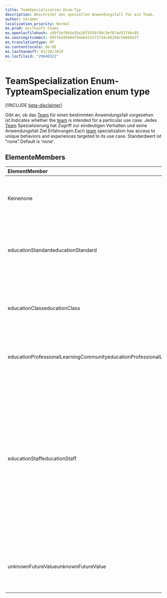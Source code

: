 ```yaml
---
title: TeamSpecialization Enum-Typ
description: Beschreibt den speziellen Anwendungsfall für ein Team.
author: nkramer
localization_priority: Normal
ms.prod: microsoft-teams
ms.openlocfilehash: c89f3ef993e55e28f5558f99c3ef87ad5174bc65
ms.sourcegitcommit: d95f6d39a0479da6e531f3734c4029dc596b9a3f
ms.translationtype: MT
ms.contentlocale: de-DE
ms.lasthandoff: 01/30/2019
ms.locfileid: "29640322"
---
```

# <a name="teamspecialization-enum-type"></a><span data-ttu-id="e7657-103">TeamSpecialization Enum-Typ</span><span class="sxs-lookup"><span data-stu-id="e7657-103">teamSpecialization enum type</span></span>

[!INCLUDE [beta-disclaimer](../../includes/beta-disclaimer.md)]

<span data-ttu-id="e7657-104">Gibt an, ob das [Team](../resources/team.md) für einen bestimmten Anwendungsfall vorgesehen ist.</span><span class="sxs-lookup"><span data-stu-id="e7657-104">Indicates whether the [team](../resources/team.md) is intended for a particular use case.</span></span> <span data-ttu-id="e7657-105">Jedes [Team](../resources/team.md) Spezialisierung hat Zugriff zur eindeutigen Verhalten und seine Anwendungsfall Ziel Erfahrungen.</span><span class="sxs-lookup"><span data-stu-id="e7657-105">Each [team](../resources/team.md) specialization has access to unique behaviors and experiences targeted to its use case.</span></span> <span data-ttu-id="e7657-106">Standardwert ist "none".</span><span class="sxs-lookup"><span data-stu-id="e7657-106">Default is 'none'.</span></span>

## <a name="members"></a><span data-ttu-id="e7657-107">Elemente</span><span class="sxs-lookup"><span data-stu-id="e7657-107">Members</span></span>

| <span data-ttu-id="e7657-108">Element</span><span class="sxs-lookup"><span data-stu-id="e7657-108">Member</span></span>             | <span data-ttu-id="e7657-109">Wert</span><span class="sxs-lookup"><span data-stu-id="e7657-109">Value</span></span> | <span data-ttu-id="e7657-110">Beschreibung</span><span class="sxs-lookup"><span data-stu-id="e7657-110">Description</span></span>                                                                |
| :----------------- | :---- | :------------------------------------------------------------------------- |
| <span data-ttu-id="e7657-111">Keine</span><span class="sxs-lookup"><span data-stu-id="e7657-111">none</span></span>               | <span data-ttu-id="e7657-112">0</span><span class="sxs-lookup"><span data-stu-id="e7657-112">0</span></span>     | <span data-ttu-id="e7657-113">Standard-Typ für ein Team die die standard-Team-Erfahrung haben.</span><span class="sxs-lookup"><span data-stu-id="e7657-113">Default type for a team which gives the standard team experience.</span></span>          |
| <span data-ttu-id="e7657-114">educationStandard</span><span class="sxs-lookup"><span data-stu-id="e7657-114">educationStandard</span></span>  | <span data-ttu-id="e7657-115">1</span><span class="sxs-lookup"><span data-stu-id="e7657-115">1</span></span>     | <span data-ttu-id="e7657-116">Team von einem Benutzer Education erstellt.</span><span class="sxs-lookup"><span data-stu-id="e7657-116">Team created by an education user.</span></span> <span data-ttu-id="e7657-117">Alle Teams, Education-Benutzer erstellt, sind vom Typ Edu.</span><span class="sxs-lookup"><span data-stu-id="e7657-117">All teams created by education user are of type Edu.</span></span> |
| <span data-ttu-id="e7657-118">educationClass</span><span class="sxs-lookup"><span data-stu-id="e7657-118">educationClass</span></span>     | <span data-ttu-id="e7657-119">2</span><span class="sxs-lookup"><span data-stu-id="e7657-119">2</span></span>     | <span data-ttu-id="e7657-120">Team optimierte für eine Klasse.</span><span class="sxs-lookup"><span data-stu-id="e7657-120">Team experience optimized for a class.</span></span> <span data-ttu-id="e7657-121">Auf diese Weise können Segmentierung des Features across Office 365.</span><span class="sxs-lookup"><span data-stu-id="e7657-121">This enables segmentation of features across O365.</span></span> |
| <span data-ttu-id="e7657-122">educationProfessionalLearningCommunity</span><span class="sxs-lookup"><span data-stu-id="e7657-122">educationProfessionalLearningCommunity</span></span> | <span data-ttu-id="e7657-123">3</span><span class="sxs-lookup"><span data-stu-id="e7657-123">3</span></span> | <span data-ttu-id="e7657-124">Optimiert für ein PLC Erfahrung im Team.</span><span class="sxs-lookup"><span data-stu-id="e7657-124">Team experience optimized for a PLC.</span></span> <span data-ttu-id="e7657-125">Erfahren Sie mehr über PLC [hier](https://en.wikipedia.org/wiki/Professional_learning_community).</span><span class="sxs-lookup"><span data-stu-id="e7657-125">Learn more about PLC [here](https://en.wikipedia.org/wiki/Professional_learning_community).</span></span> |
| <span data-ttu-id="e7657-126">educationStaff</span><span class="sxs-lookup"><span data-stu-id="e7657-126">educationStaff</span></span>     | <span data-ttu-id="e7657-127">4</span><span class="sxs-lookup"><span data-stu-id="e7657-127">4</span></span>     |  <span data-ttu-id="e7657-128">Teamtyp für eine optimierte wünschen für Mitarbeiter in einer Organisation, wobei eine Mitarbeiter in leitender Position, wie einem Prinzipal die Admin und Lehrer sind Mitglieder in einem Team, das mit einem speziellen Notizbuch kommt.</span><span class="sxs-lookup"><span data-stu-id="e7657-128">Team type for an optimized experience for staff in an organization, where a staff leader, like a principal, is the admin and teachers are members in a team that comes with a specialized notebook.</span></span> <span data-ttu-id="e7657-129">Weitere Informationen finden Sie unter [Personal OneNote-Notizbuch für Bildungseinrichtungen](https://www.onenote.com/staffnotebookedu).</span><span class="sxs-lookup"><span data-stu-id="e7657-129">For more details, see [OneNote staff notebook for education](https://www.onenote.com/staffnotebookedu).</span></span> |
| <span data-ttu-id="e7657-130">unknownFutureValue</span><span class="sxs-lookup"><span data-stu-id="e7657-130">unknownFutureValue</span></span> | <span data-ttu-id="e7657-131">7</span><span class="sxs-lookup"><span data-stu-id="e7657-131">7</span></span>     | <span data-ttu-id="e7657-132">Sentinel Wert als Platzhalter für zukünftige Erweiterung der Enumeration reserviert.</span><span class="sxs-lookup"><span data-stu-id="e7657-132">Sentinel value reserved as a placeholder for future expansion of the enum.</span></span> |
<!-- {
  "type": "#page.annotation",
  "suppressions": [
    "Error:{/api-reference/beta/resources/teamspecialization.md}:\r\n      Exception processing links.\r\n    System.ArgumentException: Link Definition was null. Link text: !INCLUDE [beta-disclaimer](../../includes/beta-disclaimer.md)\r\n      at ApiDoctor.Validation.DocFile.get_LinkDestinations()\r\n      at ApiDoctor.Validation.DocSet.ValidateLinks(Boolean includeWarnings, String[] relativePathForFiles, IssueLogger issues, Boolean requireFilenameCaseMatch, Boolean printOrphanedFiles)"
}-->
